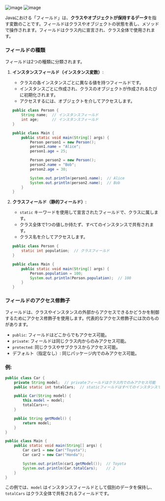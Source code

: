 ![image](https://github.com/user-attachments/assets/525061f1-577e-4c3f-a2e2-8fff625fc633)
![image](https://github.com/user-attachments/assets/f8e128d6-bb9a-47b0-86fd-e6b21374ec16)


Javaにおける「フィールド」は、**クラスやオブジェクトが保持するデータ**を指す変数のことです。フィールドはクラスやオブジェクトの状態を表し、メソッドで操作されます。フィールドはクラス内に宣言され、クラス全体で使用されます。

### フィールドの種類
フィールドは2つの種類に分類されます。

1. **インスタンスフィールド（インスタンス変数）**:
   - クラスの各インスタンスごとに異なる値を持つフィールドです。
   - インスタンスごとに作成され、クラスのオブジェクトが作成されるたびに初期化されます。
   - アクセスするには、オブジェクトを介してアクセスします。

   ```java
   public class Person {
       String name;  // インスタンスフィールド
       int age;      // インスタンスフィールド
   }

   public class Main {
       public static void main(String[] args) {
           Person person1 = new Person();
           person1.name = "Alice";
           person1.age = 25;

           Person person2 = new Person();
           person2.name = "Bob";
           person2.age = 30;

           System.out.println(person1.name);  // Alice
           System.out.println(person2.name);  // Bob
       }
   }
   ```

2. **クラスフィールド（静的フィールド）**:
   - `static` キーワードを使用して宣言されたフィールドで、クラスに属します。
   - クラス全体で1つの値しか持たず、すべてのインスタンスで共有されます。
   - クラス名を介してアクセスします。

   ```java
   public class Person {
       static int population;  // クラスフィールド
   }

   public class Main {
       public static void main(String[] args) {
           Person.population = 100;
           System.out.println(Person.population);  // 100
       }
   }
   ```

### フィールドのアクセス修飾子
フィールドは、クラスやインスタンスの外部からアクセスできるかどうかを制御するためにアクセス修飾子を使用します。代表的なアクセス修飾子には次のものがあります。

- `public`: フィールドはどこからでもアクセス可能。
- `private`: フィールドは同じクラス内からのみアクセス可能。
- `protected`: 同じクラスやサブクラスからアクセス可能。
- デフォルト（指定なし）: 同じパッケージ内でのみアクセス可能。

### 例:
```java
public class Car {
    private String model;  // privateフィールドはクラス内でのみアクセス可能
    public static int totalCars;  // staticフィールドはすべてのインスタンスで共有される

    public Car(String model) {
        this.model = model;
        totalCars++;
    }

    public String getModel() {
        return model;
    }
}

public class Main {
    public static void main(String[] args) {
        Car car1 = new Car("Toyota");
        Car car2 = new Car("Honda");

        System.out.println(car1.getModel());  // Toyota
        System.out.println(Car.totalCars);    // 2
    }
}
```

この例では、`model` はインスタンスフィールドとして個別のデータを保持し、`totalCars` はクラス全体で共有されるフィールドです。
